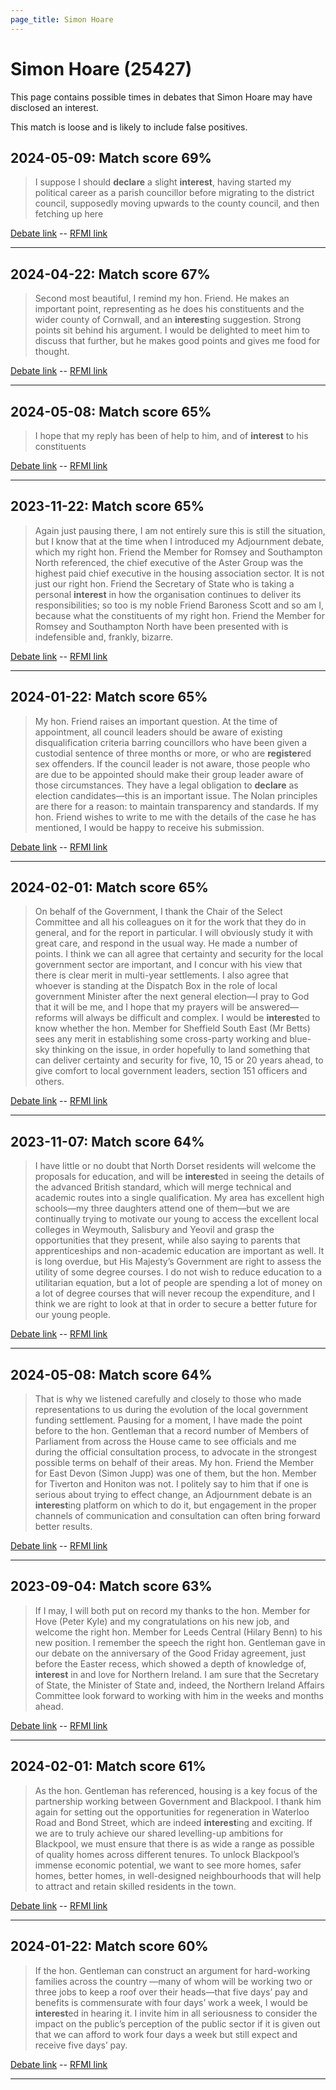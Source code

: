 ```yaml
---
page_title: Simon Hoare
---
```


# Simon Hoare  (25427)

This page contains possible times in debates that Simon Hoare may have disclosed an interest.

This match is loose and is likely to include false positives. 



## 2024-05-09: Match score 69%

>I suppose I should **declare** a slight **interest**, having started my political career as a parish councillor before migrating to the district council, supposedly moving upwards to the county council, and then fetching up here

[Debate link](https://www.theyworkforyou.com/debates/?id=2024-05-09b.794.1)  --  [RFMI link](https://www.theyworkforyou.com/mp/25427/register)


---



## 2024-04-22: Match score 67%

>Second most beautiful, I remind my hon. Friend. He makes an important point, representing as he does his constituents and the wider county of Cornwall, and an **interest**ing suggestion. Strong points sit behind his argument. I would be delighted to meet him to discuss that further, but he makes good points and gives me food for thought.

[Debate link](https://www.theyworkforyou.com/debates/?id=2024-04-22c.632.5)  --  [RFMI link](https://www.theyworkforyou.com/mp/25427/register)


---



## 2024-05-08: Match score 65%

>I hope that my reply has been of help to him, and of **interest** to his constituents

[Debate link](https://www.theyworkforyou.com/debates/?id=2024-05-08c.666.1)  --  [RFMI link](https://www.theyworkforyou.com/mp/25427/register)


---



## 2023-11-22: Match score 65%

>Again just pausing there, I am not entirely sure this is still the situation, but I know that at the time when I introduced my Adjournment debate, which my right hon. Friend the Member for Romsey and Southampton North referenced, the chief executive of the Aster Group was the highest paid chief executive in the housing association sector. It is not just our right hon. Friend the Secretary of State who is taking a personal **interest** in how the organisation continues to deliver its responsibilities; so too is my noble Friend Baroness Scott and so am I, because what the constituents of my right hon. Friend the Member for Romsey and Southampton North have been presented with is indefensible and, frankly, bizarre.

[Debate link](https://www.theyworkforyou.com/debates/?id=2023-11-22d.430.0)  --  [RFMI link](https://www.theyworkforyou.com/mp/25427/register)


---



## 2024-01-22: Match score 65%

>My hon. Friend raises an important question. At the time of appointment, all council leaders should be aware of existing disqualification criteria barring councillors who have been given a custodial sentence of three months or more, or who are **register**ed sex offenders. If the council leader is not aware, those people who are due to be appointed should make their group leader aware of those circumstances. They have a legal obligation to **declare** as election candidates—this is an important issue. The Nolan principles are there for a reason: to maintain transparency and standards. If my hon. Friend wishes to write to me with the details of the case he has mentioned, I would be happy to receive his submission.

[Debate link](https://www.theyworkforyou.com/debates/?id=2024-01-22d.14.0)  --  [RFMI link](https://www.theyworkforyou.com/mp/25427/register)


---



## 2024-02-01: Match score 65%

>On behalf of the Government, I thank the Chair of the Select Committee and all his colleagues on it for the work that they do in general, and for the report in particular. I will obviously study it with great care, and respond in the usual way. He made a number of points. I think we can all agree that certainty and security for the local government sector are important, and I concur with his view that there is clear merit in multi-year settlements. I also agree that whoever is standing at the Dispatch Box in the role of local government Minister after the next general election—I pray to God that it will be me, and I hope that my prayers will be answered—reforms will always be difficult and complex. I would be **interest**ed to know whether the hon. Member for Sheffield South East (Mr Betts) sees any merit in establishing some cross-party working and blue-sky thinking on the issue, in order hopefully to land something that can deliver certainty and security for five, 10, 15 or 20 years ahead, to give comfort to local government leaders, section 151 officers and others.

[Debate link](https://www.theyworkforyou.com/debates/?id=2024-02-01a.1075.0)  --  [RFMI link](https://www.theyworkforyou.com/mp/25427/register)


---



## 2023-11-07: Match score 64%

>I have little or no doubt that North Dorset residents will welcome the proposals for education, and will be **interest**ed in seeing the details of the advanced British standard, which will merge technical and academic routes into a single qualification. My area has excellent high schools—my three daughters attend one of them—but we are continually trying to motivate our young to access the excellent local colleges in Weymouth, Salisbury and Yeovil and grasp the opportunities that they present, while also saying to parents that apprenticeships and non-academic education are important as well. It is long overdue, but His Majesty’s Government are right  to assess the utility of some degree courses. I do not wish to reduce education to a utilitarian equation, but a lot of people are spending a lot of money on a lot of degree courses that will never recoup the expenditure, and I think we are right to look at that in order to secure a better future for our young people.

[Debate link](https://www.theyworkforyou.com/debates/?id=2023-11-07d.79.0)  --  [RFMI link](https://www.theyworkforyou.com/mp/25427/register)


---



## 2024-05-08: Match score 64%

>That is why we listened carefully and closely to those who made representations to us during the evolution of the local government funding settlement. Pausing for a moment, I have made the point before to the hon. Gentleman that a record number of Members of Parliament from across the House came to see officials and me during the official consultation process, to advocate in the strongest possible terms on behalf of their areas. My hon. Friend the Member for East Devon (Simon Jupp) was one of them, but the hon. Member for Tiverton and Honiton was not. I politely say to him that if one is serious about trying to effect change, an Adjournment debate is an **interest**ing platform on which to do it, but engagement in the proper channels of communication and consultation can often bring forward better results.

[Debate link](https://www.theyworkforyou.com/debates/?id=2024-05-08c.664.0)  --  [RFMI link](https://www.theyworkforyou.com/mp/25427/register)


---



## 2023-09-04: Match score 63%

>If I may, I will both put on record my thanks to the hon. Member for Hove (Peter Kyle) and my congratulations on his new job, and welcome the right hon. Member for Leeds Central (Hilary Benn) to his new position. I remember the speech the right hon. Gentleman gave in our debate on the anniversary of the Good Friday agreement, just before the Easter recess, which showed a depth of knowledge of, **interest** in and love for Northern Ireland. I am sure that the Secretary of State, the Minister of State and, indeed, the Northern Ireland Affairs Committee look forward to working with him in the weeks and months ahead.

[Debate link](https://www.theyworkforyou.com/debates/?id=2023-09-04c.142.0)  --  [RFMI link](https://www.theyworkforyou.com/mp/25427/register)


---



## 2024-02-01: Match score 61%

>As the hon. Gentleman has referenced, housing is a key focus of the partnership working between Government and Blackpool. I thank him again for setting out the   opportunities for regeneration in Waterloo Road and Bond Street, which are indeed **interest**ing and exciting. If we are to truly achieve our shared levelling-up ambitions for Blackpool, we must ensure that there is as wide a range as possible of quality homes across different tenures. To unlock Blackpool’s immense economic potential, we want to see more homes, safer homes, better homes, in well-designed neighbourhoods that will help to attract and retain skilled residents in the town.

[Debate link](https://www.theyworkforyou.com/debates/?id=2024-02-01a.1098.0)  --  [RFMI link](https://www.theyworkforyou.com/mp/25427/register)


---



## 2024-01-22: Match score 60%

>If the hon. Gentleman can construct an argument for hard-working families across the country —many of whom will be working two or three jobs to  keep a roof over their heads—that five days’ pay and benefits is commensurate with four days’ work a week, I would be **interest**ed in hearing it. I invite him in all seriousness to consider the impact on the public’s perception of the public sector if it is given out that we can afford to work four days a week but still expect and receive five days’ pay.

[Debate link](https://www.theyworkforyou.com/debates/?id=2024-01-22d.11.10)  --  [RFMI link](https://www.theyworkforyou.com/mp/25427/register)


---

